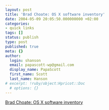 ```yaml
---
layout: post
title: 'Brad Choate: OS X software inventory'
date: 2004-05-09 20:05:50.000000000 +02:00
categories:
- quick links
tags: []
status: publish
type: post
published: true
meta: {}
author:
  login: shanson
  email: papascott-wp@gmail.com
  display_name: PapaScott
  first_name: Scott
  last_name: Hanson
# excerpt: !ruby/object:Hpricot::Doc
  # options: {}
---
```

<p><a title="What to install on my PowerBook, Part 1" href="http://bradchoate.com/weblog/2004/04/14/inventory.php">Brad Choate: OS X software inventory</a></p>
